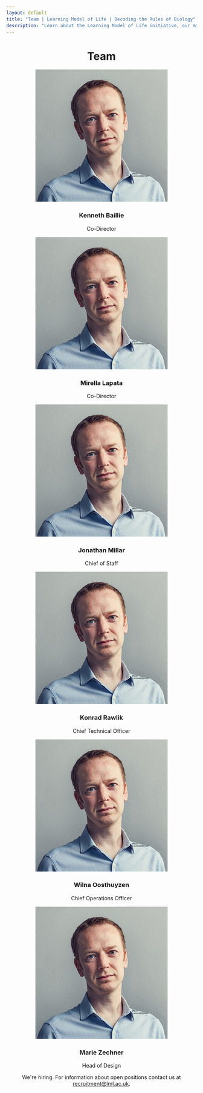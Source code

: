 ```yaml
---
layout: default
title: "Team | Learning Model of Life | Decoding the Rules of Biology"
description: "Learn about the Learning Model of Life initiative, our mission to decode the rules of biology, and our interdisciplinary approach combining deep biological expertise with leading AI research."
---
```


<header class="team-content">
    <h1 class="team-title">Team</h1>
    <div class="team-grid">
        <div class="team-member">
            <div class="member-image">
                <img src="/img/kennethbaillie.jpg" alt="Portrait of Kenneth Baillie, Co-Director">
            </div>
            <h3>Kenneth Baillie</h3>
            <p>Co-Director</p>
        </div>
        <div class="team-member">
            <div class="member-image">
                <img src="/img/kennethbaillie.jpg" alt="Portrait of Mirella Lapata, Co-Director">
            </div>
            <h3>Mirella Lapata</h3>
            <p>Co-Director</p>
        </div>
        <div class="team-member">
            <div class="member-image">
                <img src="/img/kennethbaillie.jpg" alt="Portrait of Jonathan Millar, Chief of Staff">
            </div>
            <h3>Jonathan Millar</h3>
            <p>Chief of Staff</p>
        </div>
        <div class="team-member">
            <div class="member-image">
                <img src="/img/kennethbaillie.jpg" alt="Portrait of Konrad Rawlik, Chief Technical Officer">
            </div>
            <h3>Konrad Rawlik</h3>
            <p>Chief Technical Officer</p>
        </div>
        <div class="team-member">
            <div class="member-image">
                <img src="/img/kennethbaillie.jpg" alt="Portrait of Wilna Oosthuyzen, Chief Operations Officer">
            </div>
            <h3>Wilna Oosthuyzen</h3>
            <p>Chief Operations Officer</p>
        </div>
        <div class="team-member">
            <div class="member-image">
                <img src="/img/kennethbaillie.jpg" alt="Portrait of Marie Zechner, Head of Design">
            </div>
            <h3>Marie Zechner</h3>
            <p>Head of Design</p>
        </div>
    </div>
    <div class="hiring-info">
        <p>We're hiring. For information about open positions contact us at <a href="mailto:recruitment@lml.ac.uk">recruitment@lml.ac.uk</a>.</p>
    </div>
</header>

